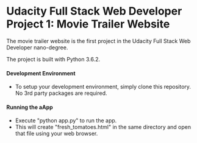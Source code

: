 # Udacity Full Stack Web Developer Project 1: Movie Trailer Website
The movie trailer website is the first project in the Udacity Full Stack Web Developer nano-degree.

The project is built with Python 3.6.2.

#### Development Environment
* To setup your development environment, simply clone this repository. No 3rd party packages are required.

#### Running the aApp
* Execute "python app.py" to run the app.
* This will create "fresh_tomatoes.html" in the same directory and open that file using your web browser.
